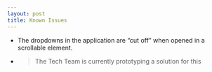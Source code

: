 ```yaml
---
layout: post
title: Known Issues
---
```


- The dropdowns in the application are “cut off” when opened in a scrollable element.
- > The Tech Team is currently prototyping a solution for this
